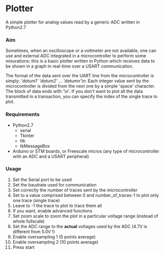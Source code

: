 # Plotter
A simple plotter for analog values read by a generic ADC written in Python2.7

### Aim
Sometimes, when an oscilloscope or a voltmeter are not available, one can use and external ADC integrated in a microcontroller to perform some misurations: this is a basic plotter written in Python which receives data to be shown in a graph in real-time over a USART communication. 

The format of the data sent over the UART line from the microcontroller is simply: *'datum1' 'datum2' ... 'datumn'\n*: Each integer value sent by the microcontroller is divided from the next one by a simple 'space' character. The block of data ends with '\n'. If you don't want to plot all the data transmitted in a transaction, you can specify the index of the single trace to plot.

### Requirements
  * Python2.7
     * serial
     * Tkinter
     * ttk
     * tkMessageBox
  * Arduino or STM boards, or Freescale micros (any type of microcontroller with an ADC and a USART peripheral)

### Usage
 1) Set the Serial port to be used
 2) Set the baudrate used for communication
 3) Set correctly the number of traces sent by the microcontroller
 4) Set to a value comprised between 0 and number_of_traces-1 to plot only one trace (single trace)
 5) Leave to -1 the trace to plot to trace them all
 6) If you want, enable advanced functions
 7) Set zoom scale to zoom the plot in a particular voltage range (instead of whole fullscale)
 8) Set the ADC range to the **actual** voltages used by the ADC (4.7V is different from 5.0V !)
 9) Enable oversampling 1 (5 points average)
 10) Enable oversampling 2 (10 points average)
 11) Press start
